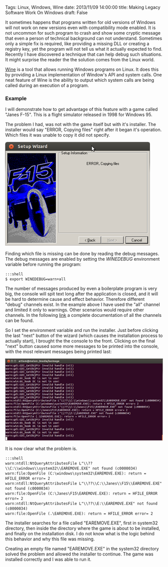 Tags: Linux, Windows, Wine
date: 2013/11/09 14:00:00
title: Making Legacy Software Work On Windows
draft: False

It sometimes happens that programs written for old versions of Windows will not work on new versions even with compatibility mode enabled. It is not uncommon for such program to crash and show some cryptic message that even a person of technical background can not understand.  Sometimes only a simple fix is required, like providing a missing DLL or creating a registry key, yet the program will not tell us what it actually expected to find. Recently I have discovered a technique that can help debug such situations. It might surprise the reader the the solution comes from the Linux world.

[Wine](http://www.winehq.org) is a tool that allows running Windows programs on Linux. It does this by providing a Linux implementation of Window's API and system calls. One neat feature of Wine is the ability to output which system calls are being called during an execution of a program. 

### Example

I will demonstrate how to get advantage of this feature  with a game called "Janes F-15". This is a flight simulator released in 1998 for Windows 95.

The problem I had, was not with the game itself but with it's installer. The installer would say "ERROR, Copying files" right after it began it's operation. Which files it was unable to copy it did not specify.

![setup error message](/files/f15-setup.png)

Finding which file is missing can be done by reading the debug messages. The debug messages are enabled by setting the _WINEDEBUG_ environment variable before running the program:

    :::shell
    $ export WINEDEBUG=warn+all

The number of messages produced by even a boilerplate program is very big, the console will spit text long after the application is closed, and it will be hard to determine cause and effect behavior.  Therefore different "debug" channels exist. In the example above I have used the "all" channel and limited it only to warnings. Other scenarios would require other channels. In the following [link](http://wiki.winehq.org/DebugChannels) a complete documentation of all the channels can be found.

So I set the environment variable and run the installer. Just before clicking the last "next" button of the wizard (which causes the installation process to actually start), I brought the the console to the front. Clicking on the final "next" button caused some more messages to be printed into the console, with the most relevant messages being printed last:

![screenshot of the console](/files/f15-setup-debug-small.png)

It is now clear what the problem is. 

    :::shell
    warn:ntdll:NtQueryAttributesFile L"\\??\\C:\\windows\\system32\\EAREMOVE.EXE" not found (c0000034)
    warn:file:OpenFile (C:\windows\system32\EAREMOVE.EXE): return = HFILE_ERROR error= 2
    warn:ntdll:NtQueryAttributesFile L"\\??\\C:\\Janes\\F15\\EAREMOVE.EXE" not found (c0000034)
    warn:file:OpenFile (C:\Janes\F15\EAREMOVE.EXE): return = HFILE_ERROR error= 2
    warn:ntdll:NtQueryAttributesFile L"\\??\\E:\\EAREMOVE.EXE" not found (c0000034)
    warn:file:OpenFile (.\EAREMOVE.EXE): return = HFILE_ERROR error= 2

The installer searches for a file called "EAREMOVE.EXE", first in system32 directory, then inside the directory where the game is about to be installed, and finally on the installation disk. I do not know what is the logic behind this behavior and why this file was missing. 

Creating an empty file named "EAREMOVE.EXE" in the system32 directory solved the problem and allowed the installer to continue. The game was installed correctly and I was able to run it.


